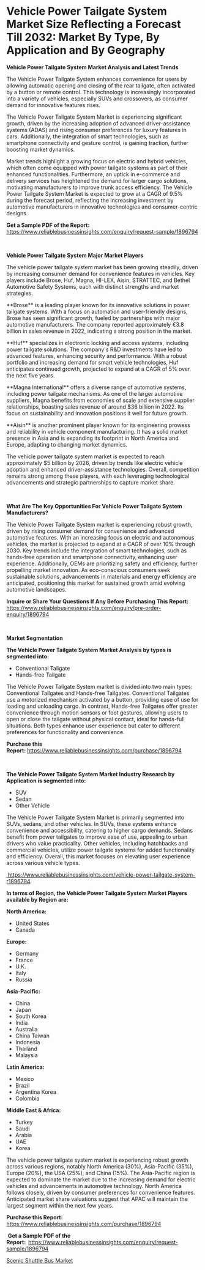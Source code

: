 <p><h1>Vehicle Power Tailgate System Market Size Reflecting a Forecast Till 2032: Market By Type, By Application and By Geography</h1></p><p><strong>Vehicle Power Tailgate System Market Analysis and Latest Trends</strong></p>
<p><p>The Vehicle Power Tailgate System enhances convenience for users by allowing automatic opening and closing of the rear tailgate, often activated by a button or remote control. This technology is increasingly incorporated into a variety of vehicles, especially SUVs and crossovers, as consumer demand for innovative features rises. </p><p>The Vehicle Power Tailgate System Market is experiencing significant growth, driven by the increasing adoption of advanced driver-assistance systems (ADAS) and rising consumer preferences for luxury features in cars. Additionally, the integration of smart technologies, such as smartphone connectivity and gesture control, is gaining traction, further boosting market dynamics. </p><p>Market trends highlight a growing focus on electric and hybrid vehicles, which often come equipped with power tailgate systems as part of their enhanced functionalities. Furthermore, an uptick in e-commerce and delivery services has heightened the demand for larger cargo solutions, motivating manufacturers to improve trunk access efficiency. The Vehicle Power Tailgate System Market is expected to grow at a CAGR of 9.5% during the forecast period, reflecting the increasing investment by automotive manufacturers in innovative technologies and consumer-centric designs.</p></p>
<p><strong>Get a Sample PDF of the Report:&nbsp;</strong> <a href="https://www.reliablebusinessinsights.com/enquiry/request-sample/1896794?utm_campaign=3109&utm_medium=2&utm_source=Github&utm_content=ia&utm_term=31032025&utm_id=vehicle-power-tailgate-system">https://www.reliablebusinessinsights.com/enquiry/request-sample/1896794</a></p>
<p>&nbsp;</p>
<p><strong>Vehicle Power Tailgate System Major Market Players</strong></p>
<p><p>The vehicle power tailgate system market has been growing steadily, driven by increasing consumer demand for convenience features in vehicles. Key players include Brose, Huf, Magna, HI-LEX, Aisin, STRATTEC, and Bethel Automotive Safety Systems, each with distinct strengths and market strategies.</p><p>**Brose** is a leading player known for its innovative solutions in power tailgate systems. With a focus on automation and user-friendly designs, Brose has seen significant growth, fueled by partnerships with major automotive manufacturers. The company reported approximately €3.8 billion in sales revenue in 2022, indicating a strong position in the market.</p><p>**Huf** specializes in electronic locking and access systems, including power tailgate solutions. The company's R&D investments have led to advanced features, enhancing security and performance. With a robust portfolio and increasing demand for smart vehicle technologies, Huf anticipates continued growth, projected to expand at a CAGR of 5% over the next five years.</p><p>**Magna International** offers a diverse range of automotive systems, including power tailgate mechanisms. As one of the larger automotive suppliers, Magna benefits from economies of scale and extensive supplier relationships, boasting sales revenue of around $36 billion in 2022. Its focus on sustainability and innovation positions it well for future growth.</p><p>**Aisin** is another prominent player known for its engineering prowess and reliability in vehicle component manufacturing. It has a solid market presence in Asia and is expanding its footprint in North America and Europe, adapting to changing market dynamics.</p><p>The vehicle power tailgate system market is expected to reach approximately $5 billion by 2026, driven by trends like electric vehicle adoption and enhanced driver-assistance technologies. Overall, competition remains strong among these players, with each leveraging technological advancements and strategic partnerships to capture market share.</p></p>
<p>&nbsp;</p>
<p><strong>What Are The Key Opportunities For Vehicle Power Tailgate System Manufacturers?</strong></p>
<p><p>The Vehicle Power Tailgate System market is experiencing robust growth, driven by rising consumer demand for convenience and advanced automotive features. With an increasing focus on electric and autonomous vehicles, the market is projected to expand at a CAGR of over 10% through 2030. Key trends include the integration of smart technologies, such as hands-free operation and smartphone connectivity, enhancing user experience. Additionally, OEMs are prioritizing safety and efficiency, further propelling market innovation. As eco-conscious consumers seek sustainable solutions, advancements in materials and energy efficiency are anticipated, positioning this market for sustained growth amid evolving automotive landscapes.</p></p>
<p><strong>Inquire or Share Your Questions If Any Before Purchasing This Report:</strong> <a href="https://www.reliablebusinessinsights.com/enquiry/pre-order-enquiry/1896794?utm_campaign=3109&utm_medium=2&utm_source=Github&utm_content=ia&utm_term=31032025&utm_id=vehicle-power-tailgate-system">https://www.reliablebusinessinsights.com/enquiry/pre-order-enquiry/1896794</a></p>
<p>&nbsp;</p>
<p><strong>Market Segmentation</strong></p>
<p><strong>The Vehicle Power Tailgate System Market Analysis by types is segmented into:</strong></p>
<p><ul><li>Conventional Tailgate</li><li>Hands-free Tailgate</li></ul></p>
<p><p>The Vehicle Power Tailgate System market is divided into two main types: Conventional Tailgates and Hands-free Tailgates. Conventional Tailgates use a motorized mechanism activated by a button, providing ease of use for loading and unloading cargo. In contrast, Hands-free Tailgates offer greater convenience through motion sensors or foot gestures, allowing users to open or close the tailgate without physical contact, ideal for hands-full situations. Both types enhance user experience but cater to different preferences for functionality and convenience.</p></p>
<p><strong>Purchase this Report:&nbsp;</strong><a href="https://www.reliablebusinessinsights.com/purchase/1896794?utm_campaign=3109&utm_medium=2&utm_source=Github&utm_content=ia&utm_term=31032025&utm_id=vehicle-power-tailgate-system">https://www.reliablebusinessinsights.com/purchase/1896794</a></p>
<p>&nbsp;</p>
<p><strong>The Vehicle Power Tailgate System Market Industry Research by Application is segmented into:</strong></p>
<p><ul><li>SUV</li><li>Sedan</li><li>Other Vehicle</li></ul></p>
<p><p>The Vehicle Power Tailgate System Market is primarily segmented into SUVs, sedans, and other vehicles. In SUVs, these systems enhance convenience and accessibility, catering to higher cargo demands. Sedans benefit from power tailgates to improve ease of use, appealing to urban drivers who value practicality. Other vehicles, including hatchbacks and commercial vehicles, utilize power tailgate systems for added functionality and efficiency. Overall, this market focuses on elevating user experience across various vehicle types.</p></p>
<p><a href="https://www.reliablebusinessinsights.com/vehicle-power-tailgate-system-r1896794?utm_campaign=3109&utm_medium=2&utm_source=Github&utm_content=ia&utm_term=31032025&utm_id=vehicle-power-tailgate-system">&nbsp;https://www.reliablebusinessinsights.com/vehicle-power-tailgate-system-r1896794</a></p>
<p><strong>In terms of Region, the Vehicle Power Tailgate System Market Players available by Region are:</strong></p>
<p>
    <p> <strong> North America: </strong>
        <ul>
            <li>United States</li>
            <li>Canada</li>
        </ul>
        </p> 
    <p> <strong> Europe: </strong>
        <ul>
            <li>Germany</li>
            <li>France</li>
            <li>U.K.</li>
            <li>Italy</li>
            <li>Russia</li>
        </ul>
        </p> 
    <p> <strong> Asia-Pacific: </strong>
        <ul>
            <li>China</li>
            <li>Japan</li>
            <li>South Korea</li>
            <li>India</li>
            <li>Australia</li>
            <li>China Taiwan</li>
            <li>Indonesia</li>
            <li>Thailand</li>
            <li>Malaysia</li>
        </ul>
        </p> 
    <p> <strong> Latin America: </strong>
        <ul>
            <li>Mexico</li>
            <li>Brazil</li>
            <li>Argentina Korea</li>
            <li>Colombia</li>
        </ul>
        </p> 
    <p> <strong> Middle East & Africa: </strong>
        <ul>
            <li>Turkey</li>
            <li>Saudi</li>
            <li>Arabia</li>
            <li>UAE</li>
            <li>Korea</li>
        </ul>
    </p>
    </p>
<p><p>The vehicle power tailgate system market is experiencing robust growth across various regions, notably North America (30%), Asia-Pacific (35%), Europe (20%), the USA (25%), and China (15%). The Asia-Pacific region is expected to dominate the market due to the increasing demand for electric vehicles and advancements in automotive technology. North America follows closely, driven by consumer preferences for convenience features. Anticipated market share valuations suggest that APAC will maintain the largest segment within the next few years.</p></p>
<p><strong>Purchase this Report: </strong><a href="https://www.reliablebusinessinsights.com/purchase/1896794?utm_campaign=3109&utm_medium=2&utm_source=Github&utm_content=ia&utm_term=31032025&utm_id=vehicle-power-tailgate-system">https://www.reliablebusinessinsights.com/purchase/1896794</a></p>
<p>&nbsp;<strong>Get a Sample PDF of the Report:&nbsp;&nbsp;</strong><a href="https://www.reliablebusinessinsights.com/enquiry/request-sample/1896794?utm_campaign=3109&utm_medium=2&utm_source=Github&utm_content=ia&utm_term=31032025&utm_id=vehicle-power-tailgate-system">https://www.reliablebusinessinsights.com/enquiry/request-sample/1896794</a></p>
<p><strong></strong></p>
<p><p><a href="https://github.com/jhamygunler/Market-Research-Report-List-1/blob/main/scenic-shuttle-bus-market.md?utm_campaign=3109&utm_medium=2&utm_source=Github&utm_content=ia&utm_term=31032025&utm_id=vehicle-power-tailgate-system">Scenic Shuttle Bus Market</a></p></p>